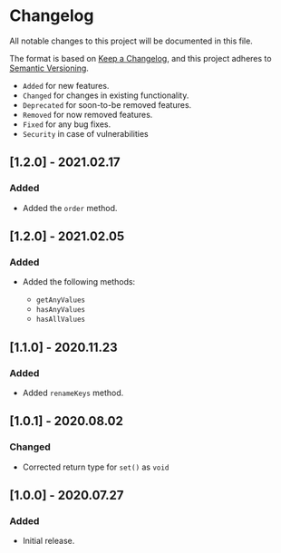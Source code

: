 # Changelog

All notable changes to this project will be documented in this file.

The format is based on [Keep a Changelog](https://keepachangelog.com/en/1.0.0/),
and this project adheres to [Semantic Versioning](https://semver.org/spec/v2.0.0.html).

- `Added` for new features.
- `Changed` for changes in existing functionality.
- `Deprecated` for soon-to-be removed features.
- `Removed` for now removed features.
- `Fixed` for any bug fixes.
- `Security` in case of vulnerabilities

## [1.2.0] - 2021.02.17

### Added

- Added the `order` method.

## [1.2.0] - 2021.02.05

### Added

- Added the following methods:

    - `getAnyValues`
    - `hasAnyValues`
    - `hasAllValues`

## [1.1.0] - 2020.11.23

### Added

- Added `renameKeys` method.

## [1.0.1] - 2020.08.02

### Changed

- Corrected return type for `set()` as `void`

## [1.0.0] - 2020.07.27

### Added

- Initial release.